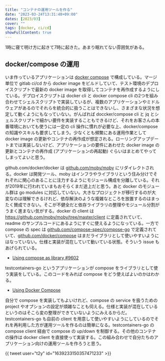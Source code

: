 ```yaml
---
title: "コンテナの運用ツールを作る"
date: "2023-03-24T13:31:48+09:00"
dates: [2023/03]
cover: ""
tags: [docker, ci/cd]
showFullContent: true
---
```


1時に寝て明け方に起きて7時に起きた。あまり眠れてない雰囲気がある。

## docker/compose の運用

いま作っているアプリケーションは [docker compose](https://docs.docker.com/compose/) で構成している。マージ単位で gitlab ci/cd から docker image をビルドしていて、テスト環境のデプロイスクリプトで最新の docker image を取得してコンテナを再作成するようにしている。デプロイスクリプトは docker cli と docker compose cli の2つを組み合わせてシェルスクリプトで実装しているが、複数のアプリケーションやミドルウェアがあるのでそれらを統合的に扱うことはできないし、さまざまな状況を想定して動くようにもなっていない。がんばれば doccker/compose cli と jq とシェルスクリプトで細かい要件を実装することもできるけど、それをお客さんの本番環境においても使うには一定の cli 操作に慣れが必要な上、docker/compose の知識やスキルも要求してしまう。少なくとも頻繁にある運用作業として docker image の更新やコンテナの再作成が想定される。ローリングアップデートまでは実装しないけど、アプリケーションの要件にあわせた docker image の更新とコンテナの再作成 (アプリケーションの再起動) ぐらいはまとめてやってしまってよいと思う。

github.com/docker/docker は [github.com/moby/moby](https://github.com/moby/moby) にリダイレクトされる。docker は開発ツール、moby はインフラやライブラリという住み分けでそれぞれに関心のあることに注力するようにモジュール構成を分離している。それが2019年に行われていまもおそらくまだ途上だと思う。あと docker のモジュール群は go modules に対応していない。大きなプロジェクトが移行するのが大変なのは理解できるけれど、依存解決のような複雑なところを放置するのはまったく賛成できない。そこが不健全だと依存ライブラリの整理やモジュール分割がうまく進まない気がする。docker の client は https://github.com/moby/moby/tree/master/client に定義されていて、readme のサンプルコードにあるようにすぐに使えるようになっている。一方で compose の spec は [github.com/compose-spec/compose-go](https://github.com/compose-spec/compose-go) で定義されていて、[github.com/docker/compose](https://github.com/docker/compose) はまだライブラリとして使いやすいようにはなっていない。仕様と実装が混在していて動いている状態。そういう issue もあげられている。

* [Using compose as library #9602](https://github.com/docker/compose/issues/9602)

testcontainers-go というアプリケーションが compose をライブラリとして使う実装をしている。このコードをみれば compose をどう使えばよいのかはわかる。

* [Using Docker Compose](https://golang.testcontainers.org/features/docker_compose/)

自分で compose を実装してもよいけれど、compose の service を扱うための project やオプションの設定が煩雑なことも伺える。仕様と実装が混在しているというのはそこら変の整理ができていないようにみえるからだ。testcontainers-go も自前の client を用意して使いやすいようにしているのでそれを再利用した方が運用ツールを作るのは簡単になる。testcontainers-go の compose client 経由で compose の up/down を制御する。その他のコンテナの操作は docker client を直接使って実装する。この組み合わせで自分たちのアプリケーション向けの運用ツールを作ろうと思う。

{{ tweet user="t2y" id="1639233150357471233" >}}
